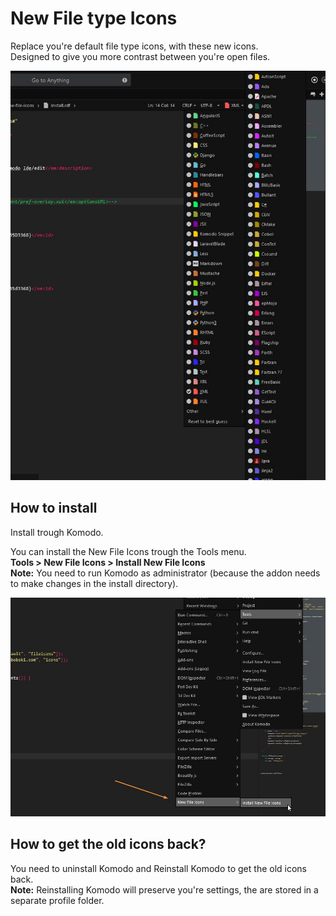 # New File type Icons

Replace you're default file type icons, with these new icons.  
Designed to give you more contrast between you're open files.

![screenshot](screenshot.jpg)

## How to install

Install trough Komodo.

You can install the New File Icons trough the Tools menu.  
**Tools > New File Icons > Install New File Icons**  
**Note:** You need to run Komodo as administrator (because the addon needs to make changes in the install directory).  

![screenshot](screenshot2.jpg)

## How to get the old icons back?
You need to uninstall Komodo and Reinstall Komodo to get the old icons back.  
**Note:** Reinstalling Komodo will preserve you're settings, the are stored in a separate profile folder.
